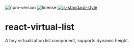 ![npm-version](https://img.shields.io/npm/v/@dwqs/react-virtual-list.svg) ![license](https://img.shields.io/github/license/dwqs/react-virtual-list.svg) [![js-standard-style](https://img.shields.io/badge/code%20style-standard-brightgreen.svg)](http://standardjs.com)
# react-virtual-list
A tiny virtualization list component, supports dynamic height.
